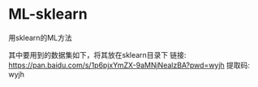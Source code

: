 # ML-sklearn
用sklearn的ML方法

其中要用到的数据集如下，将其放在sklearn目录下
链接: https://pan.baidu.com/s/1p6pjxYmZX-9aMNjNealzBA?pwd=wyjh 提取码: wyjh 

